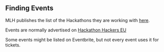 ## Finding Events

MLH publishes the list of the Hackathons they are working with
[here](https://mlh.io/seasons/eu-2020/events).

Events are normally advertised on
[Hackathon Hackers EU](https://www.facebook.com/groups/hackathonhackerseu/)

Some events might be listed on Eventbrite, but not every event uses it for
tickets.
